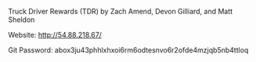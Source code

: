 Truck Driver Rewards (TDR)
by Zach Amend, Devon Gilliard, and Matt Sheldon

Website: http://54.88.218.67/

Git Password: abox3ju43phhlxhxoi6rm6odtesnvo6r2ofde4mzjqb5nb4ttloq
